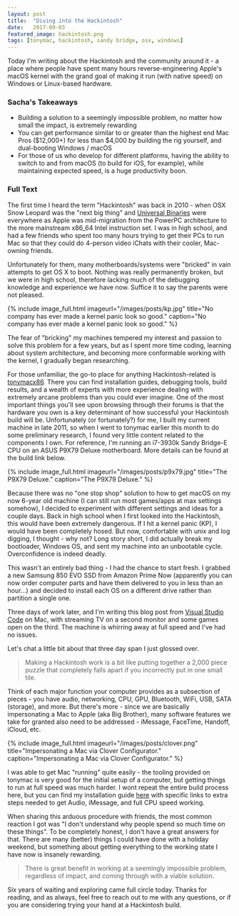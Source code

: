 ```yaml
---
layout: post
title:  "Diving into the Hackintosh"
date:   2017-09-03
featured_image: hackintosh.png
tags: [tonymac, hackintosh, sandy bridge, osx, windows]
---
```


Today I'm writing about the Hackintosh and the community around it - a place where people have spent many hours reverse-engineering Apple's macOS kernel with the grand goal of making it run (with native speed) on Windows or Linux-based hardware.
<!--more-->

### Sacha's Takeaways

* Building a solution to a seemingly impossible problem, no matter how small the impact, is extremely rewarding
* You can get performance similar to or greater than the highest end Mac Pros ($12,000+) for less than $4,000 by building the rig yourself, and dual-booting Windows / macOS
* For those of us who develop for different platforms, having the ability to switch to and from macOS (to build for iOS, for example), while maintaining expected speed, is a huge productivity boon.

### Full Text

The first time I heard the term "Hackintosh" was back in 2010 - when OSX Snow Leopard was the "next big thing" and [Universal Binaries](https://en.wikipedia.org/wiki/Universal_binary) were everywhere as Apple was mid-migration from the PowerPC architecture to the more mainstream x86_64 Intel instruction set. I was in high school, and had a few friends who spent too many hours trying to get their PCs to run Mac so that they could do 4-person video iChats with their cooler, Mac-owning friends. 

Unfortunately for them, many motherboards/systems were "bricked" in vain attempts to get OS X to boot. Nothing was really permanently broken, but we were in high school, therefore lacking much of the debugging knowledge and experience we have now. Suffice it to say the parents were not pleased. 

{% include image_full.html imageurl="/images/posts/kp.jpg" title="No company has ever made a kernel panic look so good." caption="No company has ever made a kernel panic look so good." %}

The fear of "bricking" my machines tempered my interest and passion to solve this problem for a few years, but as I spent more time coding, learning about system architecture, and becoming more conformable working with the kernel, I gradually began researching. 

For those unfamiliar, the go-to place for anything Hackintosh-related is [tonymacx86](https://www.tonymacx86.com/). There you can find installation guides, debugging tools, build results, and a wealth of experts with more experience dealing with extremely arcane problems than you could ever imagine. One of the most important things you'll see upon browsing through their forums is that the hardware you own is a key determinant of how successful your Hackintosh build will be. Unfortunately (or fortunately?) for me, I built my current machine in late 2011, so when I went to tonymac earlier this month to do some preliminary research, I found very little content related to the components I own. For reference, I'm running an i7-3930k Sandy Bridge-E CPU on an ASUS P9X79 Deluxe motherboard. More details can be found at the build link below.

{% include image_full.html imageurl="/images/posts/p9x79.jpg" title="The P9X79 Deluxe." caption="The P9X79 Deluxe." %}

Because there was no "one stop shop" solution to how to get macOS on my now 6-year old machine (I can still run most games/apps at max settings somehow), I decided to experiment with different settings and ideas for a couple days. Back in high school when I first looked into the Hackintosh, this would have been extremely dangerous. If I hit a kernel panic (KP), I would have been completely hosed. But now, comfortable with unix and log digging, I thought - why not? Long story short, I did actually break my bootloader, Windows OS, and sent my machine into an unbootable cycle. Overconfidence is indeed deadly.

This wasn't an entirely bad thing - I had the chance to start fresh. I grabbed a new Samsung 850 EVO SSD from Amazon Prime Now (apparently you can now order computer parts and have them delivered to you in less than an hour...) and decided to install each OS on a different drive rather than partition a single one.

Three days of work later, and I'm writing this blog post from [Visual Studio Code](https://code.visualstudio.com/) on Mac, with streaming TV on a second monitor and some games open on the third. The machine is whirring away at full speed and I've had no issues. 

Let's chat a little bit about that three day span I just glossed over. 

>Making a Hackintosh work is a bit like putting together a 2,000 piece puzzle that completely falls apart if you incorrectly put in one small tile.

Think of each major function your computer provides as a subsection of pieces - you have audio, networking, CPU, GPU, Bluetooth, WiFi, USB, SATA (storage), and more. But there's more - since we are basically impersonating a Mac to Apple (aka Big Brother), many software features we take for granted also need to be addressed - iMessage, FaceTime, Handoff, iCloud, etc.

{% include image_full.html imageurl="/images/posts/clover.png" title="Impersonating a Mac via Clover Configurator." caption="Impersonating a Mac via Clover Configurator." %}

I was able to get Mac "running" quite easily - the tooling provided on tonymac is very good for the initial setup of a computer, but getting things to run at full speed was much harder. I wont repeat the entire build process here, but you can find my installation guide [here](https://www.tonymacx86.com/threads/success-10-12-6-p9x79-deluxe-i7-3930k-w-turbo.230926/) with specific links to extra steps needed to get Audio, iMessage, and full CPU speed working. 

When sharing this arduous procedure with friends, the most common reaction I got was "I don't understand why people spend so much time on these things". To be completely honest, I don't have a great answers for that. There are many (better) things I could have done with a holiday weekend, but something about getting everything to the working state I have now is insanely rewarding.

>There is great benefit in working at a seemingly impossible problem, regardless of impact, and coming through with a viable solution. 

Six years of waiting and exploring came full circle today. Thanks for reading, and as always, feel free to reach out to me with any questions, or if you are considering trying your hand at a Hackintosh build. 